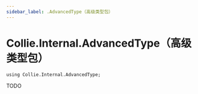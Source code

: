 ```yaml
---
sidebar_label: .AdvancedType（高级类型包）
---
```


# Collie.Internal.AdvancedType（高级类型包）

```collie
using Collie.Internal.AdvancedType;
```

TODO
